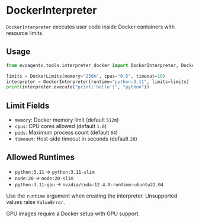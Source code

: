 # DockerInterpreter

`DockerInterpreter` executes user code inside Docker containers with resource limits.

## Usage
```python
from evoagentx.tools.interpreter_docker import DockerInterpreter, DockerLimits

limits = DockerLimits(memory="256m", cpus="0.5", timeout=10)
interpreter = DockerInterpreter(runtime="python:3.11", limits=limits)
print(interpreter.execute("print('hello')", "python"))
```

## Limit Fields
- `memory`: Docker memory limit (default `512m`)
- `cpus`: CPU cores allowed (default `1.0`)
- `pids`: Maximum process count (default `64`)
- `timeout`: Host-side timeout in seconds (default `20`)

## Allowed Runtimes
- `python:3.11` → `python:3.11-slim`
- `node:20` → `node:20-slim`
- `python:3.11-gpu` → `nvidia/cuda:12.4.0-runtime-ubuntu22.04`

Use the `runtime` argument when creating the interpreter. Unsupported values raise `ValueError`.

GPU images require a Docker setup with GPU support.

